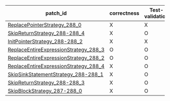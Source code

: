  | patch_id |correctness |Test-validation |NPEX-validation |
 |--- | --- | --- | --- | 
 | [ReplacePointerStrategy_288_0](./patches/ReplacePointerStrategy_288_0/patch.java#289) | X | X | X | 
 | [SkipReturnStrategy_288-288_4](./patches/SkipReturnStrategy_288-288_4/patch.java#289) | X | O | X | 
 | [InitPointerStrategy_288-288_2](./patches/InitPointerStrategy_288-288_2/patch.java#289) | X | X | X | 
 | [ReplaceEntireExpressionStrategy_288_3](./patches/ReplaceEntireExpressionStrategy_288_3/patch.java#289) | O | O | O | 
 | [ReplaceEntireExpressionStrategy_288_2](./patches/ReplaceEntireExpressionStrategy_288_2/patch.java#289) | O | O | O | 
 | [ReplaceEntireExpressionStrategy_288_4](./patches/ReplaceEntireExpressionStrategy_288_4/patch.java#289) | X | O | X | 
 | [SkipSinkStatementStrategy_288-288_1](./patches/SkipSinkStatementStrategy_288-288_1/patch.java#289) | X | O | X | 
 | [SkipReturnStrategy_288-288_3](./patches/SkipReturnStrategy_288-288_3/patch.java#289) | X | O | X | 
 | [SkipBlockStrategy_287-288_0](./patches/SkipBlockStrategy_287-288_0/patch.java#288) | X | O | X | 

